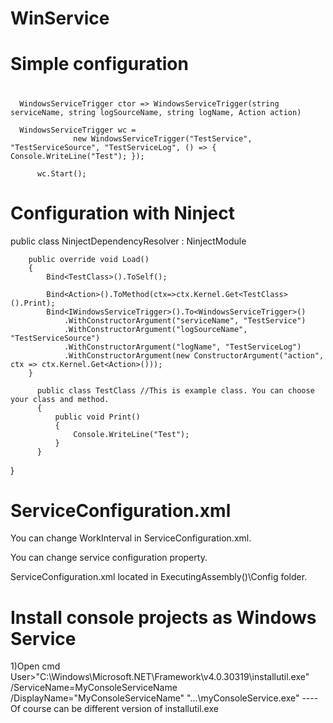 # WinService

#      Simple configuration
#      
      WindowsServiceTrigger ctor => WindowsServiceTrigger(string serviceName, string logSourceName, string logName, Action action)

      WindowsServiceTrigger wc = 
                  new WindowsServiceTrigger("TestService", "TestServiceSource", "TestServiceLog", () => { Console.WriteLine("Test"); });

          wc.Start();
            
            
#     Configuration with Ninject

   public class NinjectDependencyResolver : NinjectModule
   
        public override void Load()
        {
            Bind<TestClass>().ToSelf();

            Bind<Action>().ToMethod(ctx=>ctx.Kernel.Get<TestClass>().Print);
            Bind<IWindowsServiceTrigger>().To<WindowsServiceTrigger>()
                .WithConstructorArgument("serviceName", "TestService")
                .WithConstructorArgument("logSourceName", "TestServiceSource")
                .WithConstructorArgument("logName", "TestServiceLog")
                .WithConstructorArgument(new ConstructorArgument("action", ctx => ctx.Kernel.Get<Action>()));
        }
        
          public class TestClass //This is example class. You can choose your class and method.
          {
              public void Print()
              {
                  Console.WriteLine("Test");
              }
          }
}      
  
#       ServiceConfiguration.xml
You can change WorkInterval in ServiceConfiguration.xml.

You can change service configuration property.

ServiceConfiguration.xml located in ExecutingAssembly()\\Config folder.

#     Install console projects as Windows Service
1)Open cmd
  User>"C:\Windows\Microsoft.NET\Framework\v4.0.30319\installutil.exe" /ServiceName=MyConsoleServiceName /DisplayName="MyConsoleServiceName" "...\myConsoleService.exe" 
  ---- Of course can be different version of installutil.exe 
  

#
#
#
#
#
#
#
#
#
#
#
#
